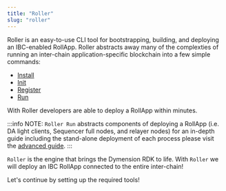 ```yaml
---
title: "Roller"
slug: "roller"
---
```


Roller is an easy-to-use CLI tool for bootstrapping, building, and deploying an IBC-enabled RollApp. Roller abstracts away many of the complexties of running an inter-chain application-specific blockchain into a few simple commands:

-   [Install](../deploy/install)
-   [Init](../deploy/initialize)
-   [Register](../deploy/register)
-   [Run](../deploy/run)

With Roller developers are able to deploy a RollApp within minutes.

:::info NOTE:
`Roller Run` abstracts components of deploying a RollApp (i.e. DA light clients, Sequencer full nodes, and relayer nodes) for an in-depth guide including the stand-alone deployment of each process please visit the [advanced guide](../deploy/initialize-adv.md).
:::

`Roller` is the engine that brings the Dymension RDK to life. With `Roller` we will deploy an IBC RollApp connected to the entire inter-chain!

Let's continue by setting up the required tools!
